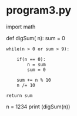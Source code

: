 # program3.py
import math


def digSum( n):
	sum = 0
	
	while(n > 0 or sum > 9):
	
		if(n == 0):
			n = sum
			sum = 0
		
		sum += n % 10
		n /= 10
	
	return sum

n = 1234
print (digSum(n))

